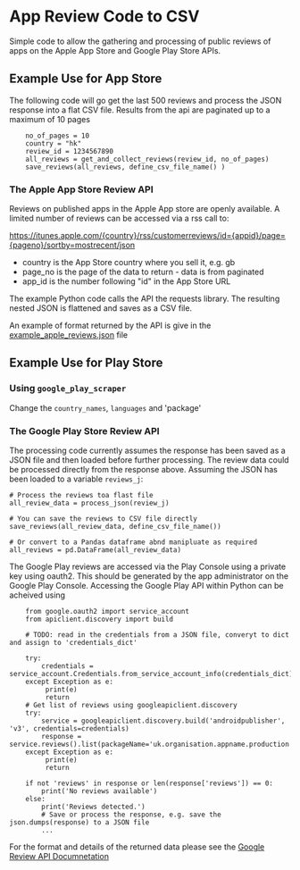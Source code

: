# App Review Code to CSV

Simple code to allow the gathering and processing of public reviews of apps on the Apple App Store and Google Play Store APIs.

## Example Use for App Store 
The following code will go get the last 500 reviews and process the JSON response into a flat CSV file. Results from the api are paginated up to a maximum of 10 pages
```
    no_of_pages = 10
    country = "hk"
    review_id = 1234567890
    all_reviews = get_and_collect_reviews(review_id, no_of_pages) 
    save_reviews(all_reviews, define_csv_file_name() )
```

### The Apple App Store Review API
Reviews on published apps in the Apple App store are openly available. A limited number of reviews can be accessed via a rss call to: 

https://itunes.apple.com/{country}/rss/customerreviews/id={appid}/page={pageno}/sortby=mostrecent/json

- country is the App Store country where you sell it, e.g. gb
- page_no is the page of the data to return - data is from paginated
- app_id is the number following "id" in the App Store URL

The example Python code calls the API the requests library. The resulting nested JSON is flattened and saves as a CSV file.

An example of format returned by the API is give in the [example_apple_reviews.json](https://github.com/datasciencecampus/app_review/blob/master/get_review_data/example_apple_reviews.json) file

## Example Use for Play Store
### Using `google_play_scraper`
Change the `country_names`, `languages` and 'package'

### The Google Play Store Review API

The processing code currently assumes the response has been saved as a JSON file and then loaded before further processing. The review data could be processed directly from the response above. Assuming the JSON has been loaded to a variable ```reviews_j```:

```
# Process the reviews toa flast file
all_review_data = process_json(review_j)

# You can save the reviews to CSV file directly
save_reviews(all_review_data, define_csv_file_name())

# Or convert to a Pandas dataframe abnd manipluate as required
all_reviews = pd.DataFrame(all_review_data)
```

The Google Play reviews are accessed via the Play Console using a private key using oauth2. This should be generated by the app administrator on the Google Play Console. Accessing the Google Play API within Python can be acheived using

```
    from google.oauth2 import service_account
    from apiclient.discovery import build
    
    # TODO: read in the credentials from a JSON file, converyt to dict and assign to 'credentials_dict'
    
    try:
        credentials = service_account.Credentials.from_service_account_info(credentials_dict)
    except Exception as e:
         print(e) 
         return   
    # Get list of reviews using googleapiclient.discovery
    try:      
        service = googleapiclient.discovery.build('androidpublisher', 'v3', credentials=credentials)
        response = service.reviews().list(packageName='uk.organisation.appname.production').execute()
    except Exception as e:
         print(e) 
         return
  
    if not 'reviews' in response or len(response['reviews']) == 0:
        print('No reviews available')
    else:
        print('Reviews detected.')
        # Save or process the response, e.g. save the json.dumps(response) to a JSON file
        ...

```
For the format and details of the returned data please see the [Google Review API Documnetation](https://developers.google.com/android-publisher/api-ref/rest/v3/reviews)
